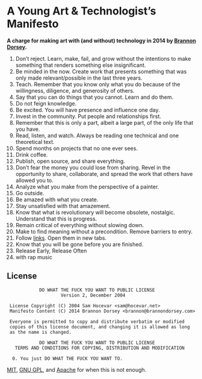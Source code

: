 # A Young Art & Technologist’s Manifesto
**A charge for making art with (and without) technology in 2014 by [Brannon Dorsey](http://brannondorsey.com).**

1. Don’t reject. Learn, make, fail, and grow without the intentions to make something that renders something else insignificant.
1. Be minded in the now. Create work that presents something that was only made relevant/possible in the last three years.
1. Teach. Remember that you know only what you do because of the willingness, diligence, and generosity of others.
1. Say that you can do things that you cannot. Learn and do them.
1. Do not feign knowledge.
1. Be excited. You will have presence and influence one day.
1. Invest in the community. Put people and relationships first.
1. Remember that this is only a part, albeit a large part, of the only life that you have.
1. Read, listen, and watch. Always be reading one technical and one theoretical text.
1. Spend months on projects that no one ever sees.
1. Drink coffee.
1. Publish, open source, and share everything.
1. Don’t fear the money you could lose from sharing. Revel in the opportunity to share, collaborate, and spread the work that others have allowed you to.
1. Analyze what you make from the perspective of a painter.
1. Go outside.
1. Be amazed with what you create.
1. Stay unsatisfied with that amazement.
1. Know that what is revolutionary will become obsolete, nostalgic. Understand that this is progress.
1. Remain critical of everything without slowing down.
1. Make to find meaning without a precondition. Remove barriers to entry.
1. Follow [links](http://www.cs.cmu.edu/~tom7/mario/mario.pdf). Open them in new tabs.
1. Know that you will be gone before you are finished.
1. Release Early, Release Often 
  1. with rap music 

## License
  
```
            DO WHAT THE FUCK YOU WANT TO PUBLIC LICENSE
                    Version 2, December 2004

 License Copyright (C) 2004 Sam Hocevar <sam@hocevar.net>
 Manifesto Content (C) 2014 Brannon Dorsey <brannon@brannondorsey.com>

 Everyone is permitted to copy and distribute verbatim or modified
 copies of this license document, and changing it is allowed as long
 as the name is changed.

            DO WHAT THE FUCK YOU WANT TO PUBLIC LICENSE
   TERMS AND CONDITIONS FOR COPYING, DISTRIBUTION AND MODIFICATION

  0. You just DO WHAT THE FUCK YOU WANT TO.

```

[MIT](http://opensource.org/licenses/MIT), [GNU GPL](http://opensource.org/licenses/GPL-3.0), and [Apache](http://opensource.org/licenses/Apache-2.0) for when this is not enough.
